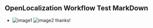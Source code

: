 ## OpenLocalization Workflow Test MarkDown
* ![image1](.\b7c3555d-885c-4166-90da-d6b886266a8a.png)   ![image2](.\d7ab1666-e66d-45a7-ae64-768d1609f4bc.png) 
thanks!